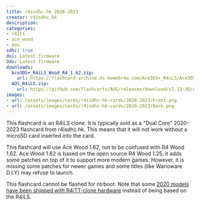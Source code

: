 ```yaml
---
title: r4isdhc.hk 2020-2023
creator: r4isdhc.hk
description:
categories:
- r4ils
- ace_wood
- aos
sdhc: true
dsi: Latest firmware
3ds: Latest firmware
downloads:
  Ace3DS+_R4iLS_Wood_R4_1.62.zip:
    url: https://flashcard-archive.ds-homebrew.com/Ace3DS+_R4iLS/Ace3DS+_R4iLS_Wood_R4_1.62.zip
  AOS_R4iLS.zip:
    url: https://github.com/flashcarts/AOS/releases/download/v2.13-3E/AOS_R4iLS.zip
images:
- url: /assets/images/cards/r4isdhc-hk-cards/2020-2023/Front.png
- url: /assets/images/cards/r4isdhc-hk-cards/2020-2023/Back.png
---
```


This flashcard is an R4iLS clone. It is typically sold as a "Dual Core" 2020-2023 flashcard from r4isdhc.hk. This means that it will not work without a microSD card inserted into the card.

This flashcard will use Ace Wood 1.62, not to be confused with R4 Wood 1.62. Ace Wood 1.62 is based on the open source R4 Wood 1.25, it adds some patches on top of it to support more modern games. However, it is missing some patches for newer games and some titles (like Warioware D.I.Y) may refuse to launch.

This flashcard cannot be flashed for ntrboot. Note that some [2020 models have been shipped with R4iTT-clone hardware](/card/r4isdhc-hk-pre2020) instead of being based on the R4iLS.